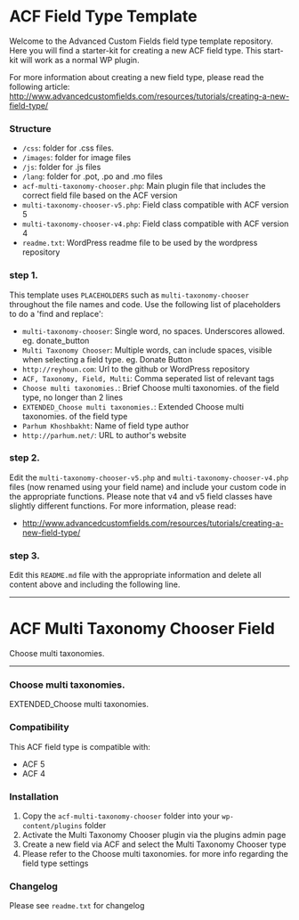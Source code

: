 # ACF Field Type Template

Welcome to the Advanced Custom Fields field type template repository.
Here you will find a starter-kit for creating a new ACF field type. This start-kit will work as a normal WP plugin.

For more information about creating a new field type, please read the following article:
http://www.advancedcustomfields.com/resources/tutorials/creating-a-new-field-type/

### Structure

* `/css`:  folder for .css files.
* `/images`: folder for image files
* `/js`: folder for .js files
* `/lang`: folder for .pot, .po and .mo files
* `acf-multi-taxonomy-chooser.php`: Main plugin file that includes the correct field file based on the ACF version
* `multi-taxonomy-chooser-v5.php`: Field class compatible with ACF version 5 
* `multi-taxonomy-chooser-v4.php`: Field class compatible with ACF version 4
* `readme.txt`: WordPress readme file to be used by the wordpress repository

### step 1.

This template uses `PLACEHOLDERS` such as `multi-taxonomy-chooser` throughout the file names and code. Use the following list of placeholders to do a 'find and replace':

* `multi-taxonomy-chooser`: Single word, no spaces. Underscores allowed. eg. donate_button
* `Multi Taxonomy Chooser`: Multiple words, can include spaces, visible when selecting a field type. eg. Donate Button
* `http://reyhoun.com`: Url to the github or WordPress repository
* `ACF, Taxonomy, Field, Multi`: Comma seperated list of relevant tags
* `Choose multi taxonomies.`: Brief Choose multi taxonomies. of the field type, no longer than 2 lines
* `EXTENDED_Choose multi taxonomies.`: Extended Choose multi taxonomies. of the field type
* `Parhum Khoshbakht`: Name of field type author
* `http://parhum.net/`: URL to author's website

### step 2.

Edit the `multi-taxonomy-chooser-v5.php` and `multi-taxonomy-chooser-v4.php` files (now renamed using your field name) and include your custom code in the appropriate functions. 
Please note that v4 and v5 field classes have slightly different functions. For more information, please read:
* http://www.advancedcustomfields.com/resources/tutorials/creating-a-new-field-type/

### step 3.

Edit this `README.md` file with the appropriate information and delete all content above and including the following line.

-----------------------

# ACF Multi Taxonomy Chooser Field

Choose multi taxonomies.

-----------------------

### Choose multi taxonomies.

EXTENDED_Choose multi taxonomies.

### Compatibility

This ACF field type is compatible with:
* ACF 5
* ACF 4

### Installation

1. Copy the `acf-multi-taxonomy-chooser` folder into your `wp-content/plugins` folder
2. Activate the Multi Taxonomy Chooser plugin via the plugins admin page
3. Create a new field via ACF and select the Multi Taxonomy Chooser type
4. Please refer to the Choose multi taxonomies. for more info regarding the field type settings

### Changelog
Please see `readme.txt` for changelog
